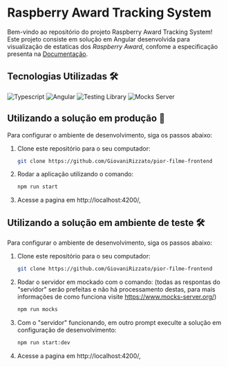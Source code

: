 # Raspberry Award Tracking System

Bem-vindo ao repositório do projeto Raspberry Award Tracking System! Este projeto consiste em solução em Angular desenvolvida para visualização de estaticas dos *Raspberry Award*, confome a especificação presenta na [Documentação](documentacao\Especificação.pdf).

## Tecnologias Utilizadas 🛠️

![Typescript](https://img.shields.io/badge/typescript-%2300273f.svg?style=for-the-badge&logo=typescript&logoColor=white)
![Angular](https://img.shields.io/badge/angular-%23c3002f.svg?style=for-the-badge&logo=angular&logoColor=white)
![Testing Library](https://img.shields.io/badge/testing%20library-%23e3333a.svg?style=for-the-badge&logo=testinglibrary&logoColor=white)
![Mocks Server](https://img.shields.io/badge/mocks%20server-%235492a6.svg?style=for-the-badge)

## Utilizando a solução em produção 🚀

Para configurar o ambiente de desenvolvimento, siga os passos abaixo:

1. Clone este repositório para o seu computador:

   ```bash
   git clone https://github.com/GiovaniRizzato/pior-filme-frontend
   ```
2. Rodar a aplicação utilizando o comando:

   ```bash
   npm run start
   ```
3. Acesse a pagina em http://localhost:4200/,

## Utilizando a solução em ambiente de teste :hammer_and_wrench:

Para configurar o ambiente de desenvolvimento, siga os passos abaixo:

1. Clone este repositório para o seu computador:

   ```bash
   git clone https://github.com/GiovaniRizzato/pior-filme-frontend
   ```
2. Rodar o servidor em mockado com o comando: (todas as respontas do "servidor" serão prefeitas e não há processamento destas, para mais informações de como funciona visite https://www.mocks-server.org/) 

   ```bash
   npm run mocks
   ```

3. Com o "servidor" funcionando, em outro prompt execulte a solução em configuração de desenvolvimento: 

    ```bash
    npm run start:dev
    ```
4. Acesse a pagina em http://localhost:4200/,
